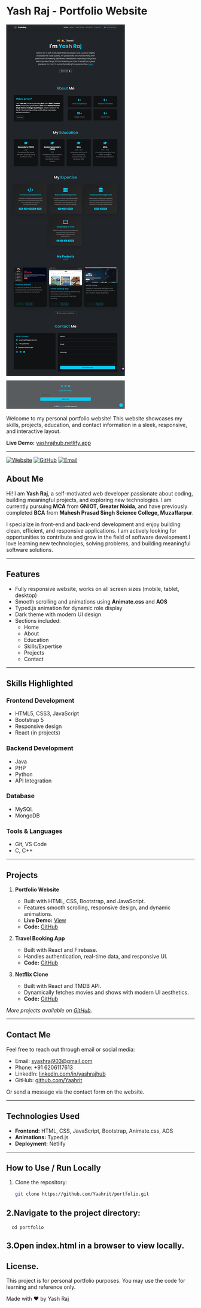 # Yash Raj - Portfolio Website

![Portfolio Screenshot](yash.png)

Welcome to my personal portfolio website! This website showcases my skills, projects, education, and contact information in a sleek, responsive, and interactive layout.

**Live Demo:** [yashrajhub.netlify.app](https://yashrajhub.netlify.app)

---

[![Website](https://img.shields.io/badge/Website-yashrajhub.netlify.app-blue?style=for-the-badge)](https://yashrajhub.netlify.app)
[![GitHub](https://img.shields.io/badge/GitHub-Yaahrit-black?style=for-the-badge)](https://github.com/Yaahrit)
[![Email](https://img.shields.io/badge/Email-syashraj903@gmail.com-red?style=for-the-badge)](mailto:syashraj903@gmail.com)


## **About Me**

Hi! I am **Yash Raj**, a self-motivated web developer passionate about coding, building meaningful projects, and exploring new technologies. I am currently pursuing **MCA** from **GNIOT, Greater Noida**, and have previously completed **BCA** from **Mahesh Prasad Singh Science College, Muzaffarpur**.  

I specialize in front-end and back-end development and enjoy building clean, efficient, and responsive applications. I am actively looking for opportunities to contribute and grow in the field of software development.I love learning new technologies, solving problems, and building meaningful software solutions.

---

## **Features**

- Fully responsive website, works on all screen sizes (mobile, tablet, desktop)
- Smooth scrolling and animations using **Animate.css** and **AOS**
- Typed.js animation for dynamic role display
- Dark theme with modern UI design
- Sections included:
  - Home
  - About
  - Education
  - Skills/Expertise
  - Projects
  - Contact

---

## **Skills Highlighted**

### Frontend Development
- HTML5, CSS3, JavaScript
- Bootstrap 5
- Responsive design
- React (in projects)

### Backend Development
- Java
- PHP
- Python
- API Integration

### Database
- MySQL
- MongoDB

### Tools & Languages
- Git, VS Code
- C, C++

---

## **Projects**

1. **Portfolio Website**  
   - Built with HTML, CSS, Bootstrap, and JavaScript.  
   - Features smooth scrolling, responsive design, and dynamic animations.  
   - **Live Demo:** [View](https://yaahrit.netlify.app)  
   - **Code:** [GitHub](https://github.com/Yaahrit/portfolio)

2. **Travel Booking App**  
   - Built with React and Firebase.  
   - Handles authentication, real-time data, and responsive UI.  
   - **Code:** [GitHub](https://github.com/Yaahrit/Wanderland)

3. **Netflix Clone**  
   - Built with React and TMDB API.  
   - Dynamically fetches movies and shows with modern UI aesthetics.  
   - **Code:** [GitHub](https://github.com/Yaahrit/netflix)

*More projects available on [GitHub](https://github.com/Yaahrit).*

---

## **Contact Me**

Feel free to reach out through email or social media:

- Email: syashraj903@gmail.com
- Phone: +91 6206117613
- LinkedIn: [linkedin.com/in/yashrajhub](https://www.linkedin.com/in/yashrajhub/)
- GitHub: [github.com/Yaahrit](https://github.com/Yaahrit)

Or send a message via the contact form on the website.

---

## **Technologies Used**

- **Frontend:** HTML, CSS, JavaScript, Bootstrap, Animate.css, AOS
- **Animations:** Typed.js
- **Deployment:** Netlify

---

## **How to Use / Run Locally**

1. Clone the repository:
   ```bash
   git clone https://github.com/Yaahrit/portfolio.git
## **2.Navigate to the project directory:**
      cd portfolio
## 3.Open index.html in a browser to view locally.

## License.
This project is for personal portfolio purposes. You may use the code for learning and reference only.

Made with ❤️ by Yash Raj

